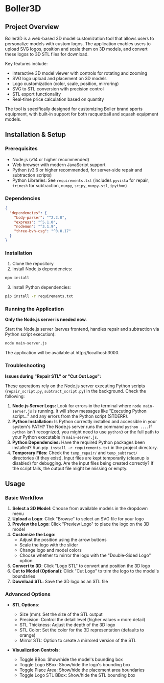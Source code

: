 # Boller3D

## Project Overview
Boller3D is a web-based 3D model customization tool that allows users to personalize models with custom logos. The application enables users to upload SVG logos, position and scale them on 3D models, and convert these logos to 3D STL files for download.

Key features include:
- Interactive 3D model viewer with controls for rotating and zooming
- SVG logo upload and placement on 3D models
- Logo customization (color, scale, position, mirroring)
- SVG to STL conversion with precision control
- STL export functionality
- Real-time price calculation based on quantity

The tool is specifically designed for customizing Boller brand sports equipment, with built-in support for both racquetball and squash equipment models.

## Installation & Setup

### Prerequisites
- Node.js (v14 or higher recommended)
- Web browser with modern JavaScript support
- Python (v3.6 or higher recommended, for server-side repair and subtraction scripts)
- Python Libraries: See `requirements.txt` (includes `pyvista` for repair, `trimesh` for subtraction, `numpy`, `scipy`, `numpy-stl`, `ipython`)

### Dependencies
```json
{
  "dependencies": {
    "body-parser": "^2.2.0",
    "express": "^5.1.0",
    "nodemon": "^3.1.9",
    "three-bvh-csg": "^0.0.17"
  }
}
```

### Installation
1. Clone the repository
2. Install Node.js dependencies:
```bash
npm install
```
3. Install Python dependencies:
```bash
pip install -r requirements.txt
```

### Running the Application

**Only the Node.js server is needed now.**

Start the Node.js server (serves frontend, handles repair and subtraction via Python script execution):
```bash
node main-server.js
```

The application will be available at http://localhost:3000.

### Troubleshooting

**Issues during "Repair STL" or "Cut Out Logo":**

These operations rely on the Node.js server executing Python scripts (`repair_script.py`, `subtract_script.py`) in the background. Check the following:

1.  **Node.js Server Logs:** Look for errors in the terminal where `node main-server.js` is running. It will show messages like "Executing Python script..." and any errors from the Python script (STDERR).
2.  **Python Installation:** Is Python correctly installed and accessible in your system's PATH? The Node.js server runs the command `python ...`. If `python` isn't recognized, you might need to use `python3` or the full path to your Python executable in `main-server.js`.
3.  **Python Dependencies:** Have the required Python packages been installed? Run `pip install -r requirements.txt` in the project directory.
4.  **Temporary Files:** Check the `temp_repair/` and `temp_subtract/` directories (if they exist). Input files are kept temporarily (cleanup is disabled) for debugging. Are the input files being created correctly? If the script fails, the output file might be missing or empty.

## Usage

### Basic Workflow
1. **Select a 3D Model**: Choose from available models in the dropdown menu
2. **Upload a Logo**: Click "Browse" to select an SVG file for your logo
3. **Preview the Logo**: Click "Preview Logo" to place the logo on the 3D model
4. **Customize the Logo**:
   - Adjust the position using the arrow buttons
   - Scale the logo with the slider
   - Change logo and model colors
   - Choose whether to mirror the logo with the "Double-Sided Logo" option
5. **Convert to 3D**: Click "Logo STL" to convert and position the 3D logo
6. **Cut to Model (Optional)**: Click "Cut Logo" to trim the logo to the model's boundaries
7. **Download STL**: Save the 3D logo as an STL file

### Advanced Options
- **STL Options**:
  - Size (mm): Set the size of the STL output
  - Precision: Control the detail level (higher values = more detail)
  - STL Thickness: Adjust the depth of the 3D logo
  - STL Color: Set the color for the 3D representation (defaults to orange)
  - Mirror STL: Option to create a mirrored version of the STL

- **Visualization Controls**:
  - Toggle BBox: Show/hide the model's bounding box
  - Toggle Logo BBox: Show/hide the logo's bounding box
  - Toggle Place Area: Show/hide the placement area boundaries
  - Toggle Logo STL BBox: Show/hide the STL bounding box


